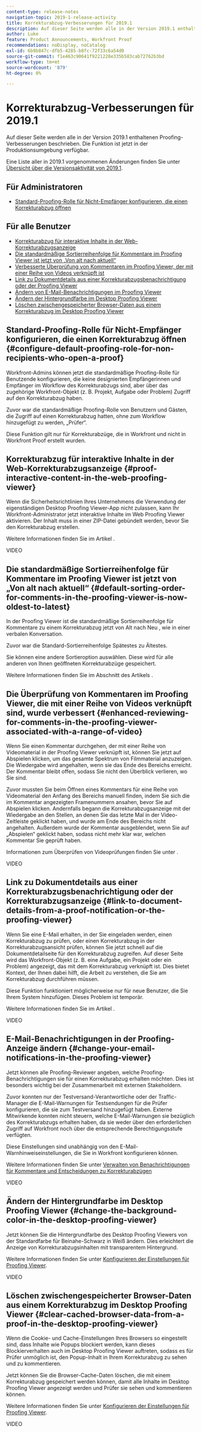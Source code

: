 ```yaml
---
content-type: release-notes
navigation-topic: 2019-1-release-activity
title: Korrekturabzug-Verbesserungen für 2019.1
description: Auf dieser Seite werden alle in der Version 2019.1 enthaltenen Proofing-Verbesserungen beschrieben. Die Funktion ist jetzt in der Produktionsumgebung verfügbar.
author: Luke
feature: Product Announcements, Workfront Proof
recommendations: noDisplay, noCatalog
exl-id: 6b9b847c-dfb5-4285-b8fc-72f33c6a54d0
source-git-commit: f1e463c90641f9221228e335b583cab72762b3bd
workflow-type: tm+mt
source-wordcount: '879'
ht-degree: 0%

---
```


# Korrekturabzug-Verbesserungen für 2019.1

Auf dieser Seite werden alle in der Version 2019.1 enthaltenen Proofing-Verbesserungen beschrieben. Die Funktion ist jetzt in der Produktionsumgebung verfügbar.

Eine Liste aller in 2019.1 vorgenommenen Änderungen finden Sie unter [Übersicht über die Versionsaktivität von 2019.1](../../../../product-announcements/product-releases/quarterly-release-archive/2019.1-release-activity/2019-1-release-activity-overview.md).

## Für Administratoren

* [Standard-Proofing-Rolle für Nicht-Empfänger konfigurieren, die einen Korrekturabzug öffnen](#configure-default-proofing-role-for-non-recipients-who-open-a-proof)

## Für alle Benutzer

* [Korrekturabzug für interaktive Inhalte in der Web-Korrekturabzugsanzeige](#proof-interactive-content-in-the-web-proofing-viewer)
* [Die standardmäßige Sortierreihenfolge für Kommentare im Proofing Viewer ist jetzt von „Von alt nach aktuell“](#default-sorting-order-for-comments-in-the-proofing-viewer-is-now-oldest-to-latest)
* [Verbesserte Überprüfung von Kommentaren im Proofing Viewer, der mit einer Reihe von Videos verknüpft ist](#enhanced-reviewing-for-comments-in-the-proofing-viewer-associated-with-a-range-of-video)
* [Link zu Dokumentdetails aus einer Korrekturabzugsbenachrichtigung oder der Proofing Viewer](#link-to-document-details-from-a-proof-notification-or-the-proofing-viewer)
* [Ändern von E-Mail-Benachrichtigungen im Proofing Viewer](#change-your-email-notifications-in-the-proofing-viewer)
* [Ändern der Hintergrundfarbe im Desktop Proofing Viewer](#change-the-background-color-in-the-desktop-proofing-viewer)
* [Löschen zwischengespeicherter Browser-Daten aus einem Korrekturabzug im Desktop Proofing Viewer](#clear-cached-browser-data-from-a-proof-in-the-desktop-proofing-viewer)

## Standard-Proofing-Rolle für Nicht-Empfänger konfigurieren, die einen Korrekturabzug öffnen {#configure-default-proofing-role-for-non-recipients-who-open-a-proof}

Workfront-Admins können jetzt die standardmäßige Proofing-Rolle für Benutzende konfigurieren, die keine designierten Empfängerinnen und Empfänger im Workflow des Korrekturabzugs sind, aber über das zugehörige Workfront-Objekt (z. B. Projekt, Aufgabe oder Problem) Zugriff auf den Korrekturabzug haben.

Zuvor war die standardmäßige Proofing-Rolle von Benutzern und Gästen, die Zugriff auf einen Korrekturabzug hatten, ohne zum Workflow hinzugefügt zu werden, „Prüfer“.

Diese Funktion gilt nur für Korrekturabzüge, die in Workfront und nicht in Workfront Proof erstellt wurden.

## Korrekturabzug für interaktive Inhalte in der Web-Korrekturabzugsanzeige {#proof-interactive-content-in-the-web-proofing-viewer}

Wenn die Sicherheitsrichtlinien Ihres Unternehmens die Verwendung der eigenständigen Desktop Proofing Viewer-App nicht zulassen, kann Ihr Workfront-Administrator jetzt interaktive Inhalte im Web Proofing Viewer aktivieren. Der Inhalt muss in einer ZIP-Datei gebündelt werden, bevor Sie den Korrekturabzug erstellen.

Weitere Informationen finden Sie im Artikel .

VIDEO

## Die standardmäßige Sortierreihenfolge für Kommentare im Proofing Viewer ist jetzt von „Von alt nach aktuell“  {#default-sorting-order-for-comments-in-the-proofing-viewer-is-now-oldest-to-latest}

In der Proofing Viewer ist die standardmäßige Sortierreihenfolge für Kommentare zu einem Korrekturabzug jetzt von Alt nach Neu , wie in einer verbalen Konversation.

Zuvor war die Standard-Sortierreihenfolge Spätestes zu Ältestes.

Sie können eine andere Sortieroption auswählen. Diese wird für alle anderen von Ihnen geöffneten Korrekturabzüge gespeichert.

Weitere Informationen finden Sie im Abschnitt des Artikels .

## Die Überprüfung von Kommentaren im Proofing Viewer, die mit einer Reihe von Videos verknüpft sind, wurde verbessert {#enhanced-reviewing-for-comments-in-the-proofing-viewer-associated-with-a-range-of-video}

Wenn Sie einen Kommentar durchgehen, der mit einer Reihe von Videomaterial in der Proofing Viewer verknüpft ist, können Sie jetzt auf Abspielen klicken, um das gesamte Spektrum von Filmmaterial anzuzeigen. Die Wiedergabe wird angehalten, wenn sie das Ende des Bereichs erreicht. Der Kommentar bleibt offen, sodass Sie nicht den Überblick verlieren, wo Sie sind.

Zuvor mussten Sie beim Öffnen eines Kommentars für eine Reihe von Videomaterial den Anfang des Bereichs manuell finden, indem Sie sich die im Kommentar angezeigten Framenummern ansahen, bevor Sie auf Abspielen klicken. Andernfalls begann die Korrekturabzugsanzeige mit der Wiedergabe an den Stellen, an denen Sie das letzte Mal in der Video-Zeitleiste geklickt haben, und wurde am Ende des Bereichs nicht angehalten. Außerdem wurde der Kommentar ausgeblendet, wenn Sie auf „Abspielen“ geklickt haben, sodass nicht mehr klar war, welchen Kommentar Sie geprüft haben.

Informationen zum Überprüfen von Videoprüfungen finden Sie unter .

VIDEO

## Link zu Dokumentdetails aus einer Korrekturabzugsbenachrichtigung oder der Korrekturabzugsanzeige {#link-to-document-details-from-a-proof-notification-or-the-proofing-viewer}

Wenn Sie eine E-Mail erhalten, in der Sie eingeladen werden, einen Korrekturabzug zu prüfen, oder einen Korrekturabzug in der Korrekturabzugsansicht prüfen, können Sie jetzt schnell auf die Dokumentdetailseite für den Korrekturabzug zugreifen. Auf dieser Seite wird das Workfront-Objekt (z. B. eine Aufgabe, ein Projekt oder ein Problem) angezeigt, das mit dem Korrekturabzug verknüpft ist. Dies bietet Kontext, der Ihnen dabei hilft, die Arbeit zu verstehen, die Sie am Korrekturabzug durchführen müssen.

Diese Funktion funktioniert möglicherweise nur für neue Benutzer, die Sie Ihrem System hinzufügen. Dieses Problem ist temporär.

Weitere Informationen finden Sie im Artikel .

VIDEO

## E-Mail-Benachrichtigungen in der Proofing-Anzeige ändern {#change-your-email-notifications-in-the-proofing-viewer}

Jetzt können alle Proofing-Reviewer angeben, welche Proofing-Benachrichtigungen sie für einen Korrekturabzug erhalten möchten. Dies ist besonders wichtig bei der Zusammenarbeit mit externen Stakeholdern.

Zuvor konnten nur der Testversand-Verantwortliche oder der Traffic-Manager die E-Mail-Warnungen für Testsendungen für die Prüfer konfigurieren, die sie zum Testversand hinzugefügt haben. Externe Mitwirkende konnten nicht steuern, welche E-Mail-Warnungen sie bezüglich des Korrekturabzugs erhalten haben, da sie weder über den erforderlichen Zugriff auf Workfront noch über die entsprechende Berechtigungsstufe verfügten.

Diese Einstellungen sind unabhängig von den E-Mail-Warnhinweiseinstellungen, die Sie in Workfront konfigurieren können.

Weitere Informationen finden Sie unter [Verwalten von Benachrichtigungen für Kommentare und Entscheidungen zu Korrekturabzügen](../../../../review-and-approve-work/proofing/reviewing-proofs-within-workfront/manage-notifications-for-proof-comments.md)

VIDEO

## Ändern der Hintergrundfarbe im Desktop Proofing Viewer {#change-the-background-color-in-the-desktop-proofing-viewer}

Jetzt können Sie die Hintergrundfarbe des Desktop Proofing Viewers von der Standardfarbe für Beinahe-Schwarz in Weiß ändern. Dies erleichtert die Anzeige von Korrekturabzugsinhalten mit transparentem Hintergrund.

Weitere Informationen finden Sie unter [Konfigurieren der Einstellungen für Proofing Viewer](../../../../review-and-approve-work/proofing/reviewing-proofs-within-workfront/configure-proofing-viewer-settings.md).

VIDEO

## Löschen zwischengespeicherter Browser-Daten aus einem Korrekturabzug im Desktop Proofing Viewer {#clear-cached-browser-data-from-a-proof-in-the-desktop-proofing-viewer}

Wenn die Cookie- und Cache-Einstellungen Ihres Browsers so eingestellt sind, dass Inhalte wie Popups blockiert werden, kann dieses Blockierverhalten auch im Desktop Proofing Viewer auftreten, sodass es für Prüfer unmöglich ist, den Popup-Inhalt in Ihrem Korrekturabzug zu sehen und zu kommentieren.

Jetzt können Sie die Browser-Cache-Daten löschen, die mit einem Korrekturabzug gespeichert werden können, damit alle Inhalte im Desktop Proofing Viewer angezeigt werden und Prüfer sie sehen und kommentieren können.

Weitere Informationen finden Sie unter [Konfigurieren der Einstellungen für Proofing Viewer](../../../../review-and-approve-work/proofing/reviewing-proofs-within-workfront/configure-proofing-viewer-settings.md).

VIDEO
